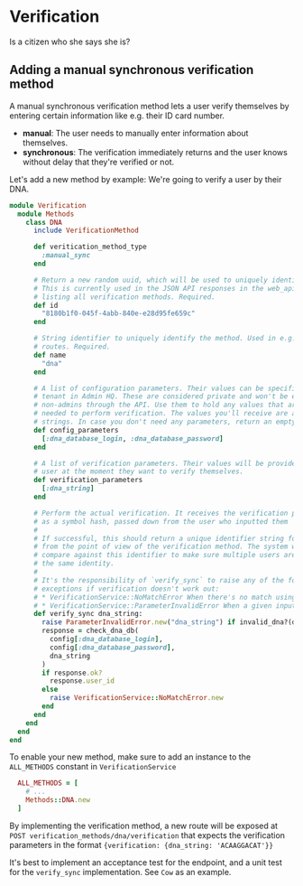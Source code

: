 # Verification

Is a citizen who she says she is?

## Adding a manual synchronous verification method

A manual synchronous verification method lets a user verify themselves by entering certain information like e.g. their ID card number.

* **manual**: The user needs to manually enter information about themselves.
* **synchronous**: The verification immediately returns and the user knows without delay that they're verified or not.

Let's add a new method by example: We're going to verify a user by their DNA.

```ruby
module Verification
  module Methods
    class DNA
      include VerificationMethod

      def veritication_method_type
        :manual_sync
      end

      # Return a new random uuid, which will be used to uniquely identify the method.
      # This is currently used in the JSON API responses in the web_api, when
      # listing all verification methods. Required.
      def id
        "8180b1f0-045f-4abb-840e-e28d95fe659c"
      end

      # String identifier to uniquely identify the method. Used in e.g. the
      # routes. Required.
      def name
        "dna"
      end

      # A list of configuration parameters. Their values can be specified per
      # tenant in Admin HQ. These are considered private and won't be exposed to
      # non-admins through the API. Use them to hold any values that are
      # needed to perform verification. The values you'll receive are always
      # strings. In case you don't need any parameters, return an empty array.
      def config_parameters
        [:dna_database_login, :dna_database_password]
      end

      # A list of verification parameters. Their values will be provided by the
      # user at the moment they want to verify themselves. 
      def verification_parameters
        [:dna_string]
      end

      # Perform the actual verification. It receives the verification parameters
      # as a symbol hash, passed down from the user who inputted them
      # 
      # If successful, this should return a unique identifier string for the user
      # from the point of view of the verification method. The system will
      # compare against this identifier to make sure multiple users aren't using
      # the same identity.
      # 
      # It's the responsibility of `verify_sync` to raise any of the following
      # exceptions if verification doesn't work out:
      # * VerificationService::NoMatchError When there's no match using the method
      # * VerificationService::ParameterInvalidError When a given input parameter is invalid
      def verify_sync dna_string:
        raise ParameterInvalidError.new("dna_string") if invalid_dna?(dna_string)
        response = check_dna_db(
          config[:dna_database_login],
          config[:dna_database_password],
          dna_string
        )
        if response.ok?
          response.user_id
        else
          raise VerificationService::NoMatchError.new
        end
      end
    end
  end
end
```

To enable your new method, make sure to add an instance to the `ALL_METHODS` constant in `VerificationService`

```ruby
  ALL_METHODS = [
    # ...
    Methods::DNA.new
  ]
```

By implementing the verification method, a new route will be exposed at `POST verification_methods/dna/verification` that expects the verification parameters in the format `{verification: {dna_string: 'ACAAGGACAT'}}`

It's best to implement an acceptance test for the endpoint, and a unit test for the `verify_sync` implementation. See `Cow` as an example.
